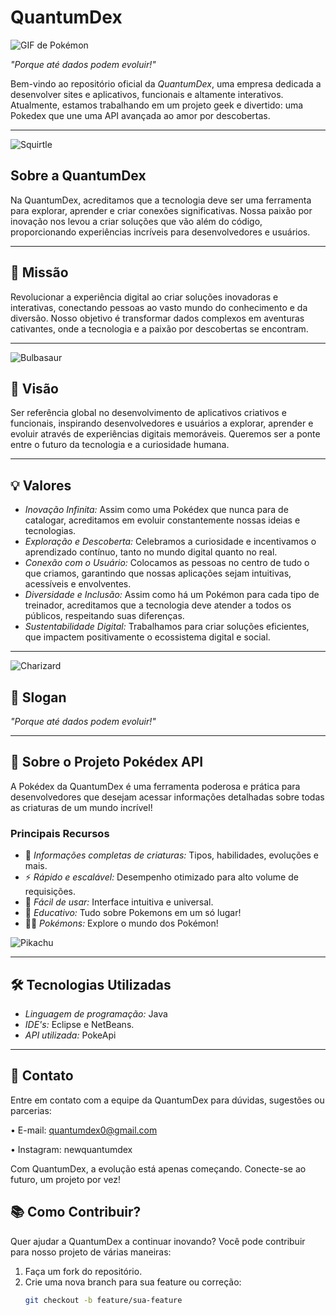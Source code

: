 # QuantumDex  
![GIF de Pokémon](https://media.giphy.com/media/9J7nZR6skBdKM/giphy.gif)  

*"Porque até dados podem evoluir!"*  

Bem-vindo ao repositório oficial da *QuantumDex*, uma empresa dedicada a desenvolver sites e aplicativos, funcionais e altamente interativos. Atualmente, estamos trabalhando em um projeto geek e divertido: uma Pokedex que une uma API avançada ao amor por descobertas.  

---
![Squirtle](https://raw.githubusercontent.com/PokeAPI/sprites/master/sprites/pokemon/other/official-artwork/7.png)  

## Sobre a QuantumDex  

Na QuantumDex, acreditamos que a tecnologia deve ser uma ferramenta para explorar, aprender e criar conexões significativas. Nossa paixão por inovação nos levou a criar soluções que vão além do código, proporcionando experiências incríveis para desenvolvedores e usuários.  

---

## 📜 Missão  
Revolucionar a experiência digital ao criar soluções inovadoras e interativas, conectando pessoas ao vasto mundo do conhecimento e da diversão. Nosso objetivo é transformar dados complexos em aventuras cativantes, onde a tecnologia e a paixão por descobertas se encontram.

---
![Bulbasaur](https://raw.githubusercontent.com/PokeAPI/sprites/master/sprites/pokemon/other/official-artwork/1.png)  
## 🌟 Visão  
Ser referência global no desenvolvimento de aplicativos criativos e funcionais, inspirando desenvolvedores e usuários a explorar, aprender e evoluir através de experiências digitais memoráveis. Queremos ser a ponte entre o futuro da tecnologia e a curiosidade humana.

---

## 💡 Valores  

- *Inovação Infinita:* Assim como uma Pokédex que nunca para de catalogar, acreditamos em evoluir constantemente nossas ideias e tecnologias.  
- *Exploração e Descoberta:* Celebramos a curiosidade e incentivamos o aprendizado contínuo, tanto no mundo digital quanto no real.  
- *Conexão com o Usuário:* Colocamos as pessoas no centro de tudo o que criamos, garantindo que nossas aplicações sejam intuitivas, acessíveis e envolventes.  
- *Diversidade e Inclusão:* Assim como há um Pokémon para cada tipo de treinador, acreditamos que a tecnologia deve atender a todos os públicos, respeitando suas diferenças.  
- *Sustentabilidade Digital:* Trabalhamos para criar soluções eficientes, que impactem positivamente o ecossistema digital e social.  

---
![Charizard](https://raw.githubusercontent.com/PokeAPI/sprites/master/sprites/pokemon/other/official-artwork/6.png)  
## 🎯 Slogan  
*"Porque até dados podem evoluir!"*  

---

## 🔧 Sobre o Projeto Pokédex API  

A Pokédex da QuantumDex é uma ferramenta poderosa e prática para desenvolvedores que desejam acessar informações detalhadas sobre todas as criaturas de um mundo incrível!  

### Principais Recursos  
- 📜 *Informações completas de criaturas:* Tipos, habilidades, evoluções e mais.  
- ⚡ *Rápido e escalável:* Desempenho otimizado para alto volume de requisições.  
- 📡 *Fácil de usar:* Interface intuitiva e universal.  
- 🎨 *Educativo:* Tudo sobre Pokemons em um só lugar!  
- 🐱‍🏍 *Pokémons:* Explore o mundo dos Pokémon!  

![Pikachu](https://raw.githubusercontent.com/PokeAPI/sprites/master/sprites/pokemon/other/official-artwork/25.png)  




---

## 🛠 Tecnologias Utilizadas  
- *Linguagem de programação:* Java  
- *IDE's:* Eclipse e NetBeans.  
- *API utilizada:* PokeApi  

---


## 👥 Contato
Entre em contato com a equipe da QuantumDex para dúvidas, sugestões ou parcerias:

• E-mail: quantumdex0@gmail.com

• Instagram: newquantumdex

Com QuantumDex, a evolução está apenas começando. Conecte-se ao futuro, um projeto por vez!

## 📚 Como Contribuir?  

Quer ajudar a QuantumDex a continuar inovando? Você pode contribuir para nosso projeto de várias maneiras:  
1. Faça um fork do repositório.  
2. Crie uma nova branch para sua feature ou correção:  
   ```bash
   git checkout -b feature/sua-feature
